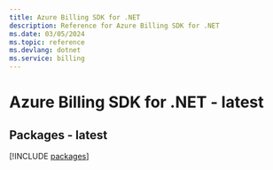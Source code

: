 ```yaml
---
title: Azure Billing SDK for .NET
description: Reference for Azure Billing SDK for .NET
ms.date: 03/05/2024
ms.topic: reference
ms.devlang: dotnet
ms.service: billing
---
```

# Azure Billing SDK for .NET - latest
## Packages - latest
[!INCLUDE [packages](billing-index.md)]